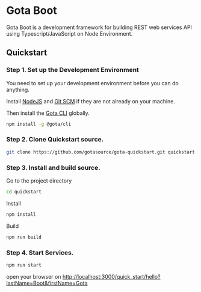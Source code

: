 # Gota Boot

Gota Boot is a development framework for building REST web services API using Typescript/JavaScript on Node Environment.

## Quickstart
### Step 1. Set up the Development Environment
You need to set up your development environment before you can do anything.

Install [NodeJS][nodejs_download] and [Git SCM][git-scm] if they are not already on your machine.

Then install the [Gota CLI][gota_cli_github] globally.
```bash
npm install -g @gota/cli
```

### Step 2. Clone Quickstart source.
```bash
git clone https://github.com/gotasource/gota-quickstart.git quickstart
```
### Step 3. Install and build source.
Go to the project directory 
```bash
cd quickstart
```
Install
```bash
npm install
```
Build
```bash
npm run build
```
### Step 4. Start Services.
```bash
npm run start
```
 open your browser on [http://localhost:3000/quick_start/hello?lastName=Boot&firstName=Gota][quick_start_hello]

[gota_cli_github]:https://github.com/gotasource/cli
[nodejs_download]: https://nodejs.org/en/download/
[git-scm]:https://git-scm.com/
[quick_start_hello]:http://localhost:3000/quick_start/hello?lastName=Boot&firstName=Gota
